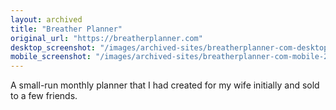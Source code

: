 ```yaml
---
layout: archived
title: "Breather Planner"
original_url: "https://breatherplanner.com"
desktop_screenshot: "/images/archived-sites/breatherplanner-com-desktop-20250623.png"
mobile_screenshot: "/images/archived-sites/breatherplanner-com-mobile-20250623.png"
---
```


A small-run monthly planner that I had created for my wife initially and sold to a few friends.
